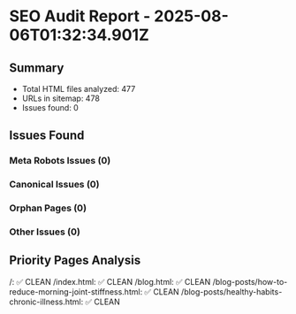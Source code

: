 # SEO Audit Report - 2025-08-06T01:32:34.901Z

## Summary
- Total HTML files analyzed: 477
- URLs in sitemap: 478
- Issues found: 0

## Issues Found

### Meta Robots Issues (0)


### Canonical Issues (0)


### Orphan Pages (0)


### Other Issues (0)


## Priority Pages Analysis
/: ✅ CLEAN
/index.html: ✅ CLEAN
/blog.html: ✅ CLEAN
/blog-posts/how-to-reduce-morning-joint-stiffness.html: ✅ CLEAN
/blog-posts/healthy-habits-chronic-illness.html: ✅ CLEAN

